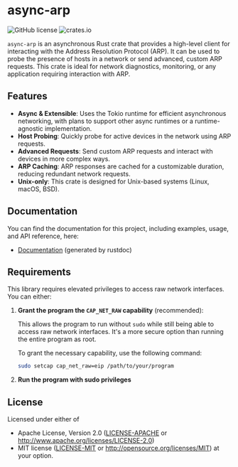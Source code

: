 # async-arp

![GitHub license](https://img.shields.io/github/license/skullim/async-arp)
![crates.io](https://img.shields.io/crates/v/async-arp)

`async-arp` is an asynchronous Rust crate that provides a high-level client for interacting with the Address Resolution Protocol (ARP). It can be used to probe the presence of hosts in a network or send advanced, custom ARP requests. This crate is ideal for network diagnostics, monitoring, or any application requiring interaction with ARP.

## Features

- **Async & Extensible**: Uses the Tokio runtime for efficient asynchronous networking, with plans to support other async runtimes or a runtime-agnostic implementation.
- **Host Probing**: Quickly probe for active devices in the network using ARP requests.
- **Advanced Requests**: Send custom ARP requests and interact with devices in more complex ways.
- **ARP Caching**: ARP responses are cached for a customizable duration, reducing redundant network requests.
- **Unix-only**: This crate is designed for Unix-based systems (Linux, macOS, BSD).

## Documentation

You can find the documentation for this project, including examples, usage, and API reference, here:

- [Documentation](https://docs.rs/async-arp) (generated by rustdoc)

## Requirements

This library requires elevated privileges to access raw network interfaces. You can either:

1. **Grant the program the `CAP_NET_RAW` capability** (recommended):
   
   This allows the program to run without `sudo` while still being able to access raw network interfaces. It's a more secure option than running the entire program as root.

   To grant the necessary capability, use the following command:
   
   ```bash
   sudo setcap cap_net_raw=eip /path/to/your/program
   ```
2. **Run the program with sudo privileges**

## License

Licensed under either of

- Apache License, Version 2.0 ([LICENSE-APACHE](LICENSE-APACHE) or <http://www.apache.org/licenses/LICENSE-2.0>)
- MIT license ([LICENSE-MIT](LICENSE-MIT) or <http://opensource.org/licenses/MIT>)
  at your option.